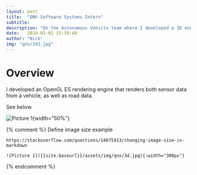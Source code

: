 ```yaml
---
layout: post
title:  "QNX Software Systems Intern"
subtitle: 
description: "On the Autonomous Vehicle team where I developed a 3D engine in OpenGL ES. "
date:   2018-03-01 15:39:40
author: "Nick"
img: "qnx/3d3.jpg"
---
```


# Overview
I developed an OpenGL ES rendering engine that renders both sensor data from a vehicle, as well as road data.

See below.

![Picture 1]({{site.baseurl}}/assets/img/qnx/3d.jpg){width="50%"}

{% comment %} 
	Define image size example
	
	https://stackoverflow.com/questions/14675913/changing-image-size-in-markdown
	
	![Picture 1]({{site.baseurl}}/assets/img/qnx/3d.jpg){:width="300px"}
{% endcomment %} 